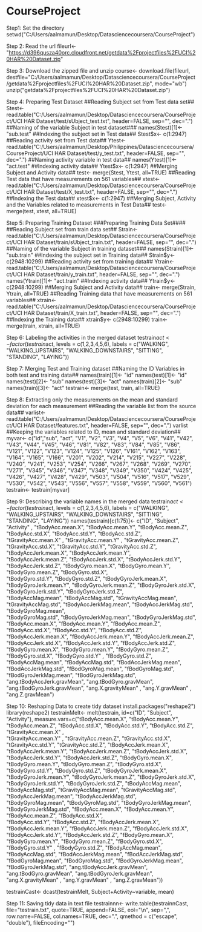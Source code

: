 # CourseProject
Step1: Set the directory 
setwd("C:/Users/aalmamun/Desktop/Datasciencecoursera/CourseProject")

Step 2: Read the url
fileurl<- "https://d396qusza40orc.cloudfront.net/getdata%2Fprojectfiles%2FUCI%20HAR%20Dataset.zip"

Step 3: Download the zipped file and unzip
course<- download.file(fileurl, destfile="C:/Users/aalmamun/Desktop/Datasciencecoursera/CourseProject/getdata%2Fprojectfiles%2FUCI%20HAR%20Dataset.zip", mode="wb")
unzip("getdata%2Fprojectfiles%2FUCI%20HAR%20Dataset.zip")

Step 4: Preparing Test Dataset
##Reading Subject set from Test data set##
Stest<- read.table("C:/Users/aalmamun/Desktop/Datasciencecoursera/CourseProject/UCI HAR Dataset/test/sUbject_test.txt", header=FALSE, sep="", dec=".")
##Naming of the variable Subject in test dataset###
names(Stest)[1]<- "sub.test"
##Indexing the subject set in Test data##
Stest$x<- c(1:2947)
##Reading activity set from Test data##
Ytest<- read.table("C:/Users/aalmamun/Desktop/Philippines/Datasciencecoursera/CourseProject/UCI HAR Dataset/test/y_test.txt", header=FALSE, sep="", dec=".")
##Naming activity variable in test data##
names(Ytest)[1]<- "act.test"
##Indexing activity data##
Ytest$x<- c(1:2947)
##Merging Subject and Activity data##
test<- merge(Stest, Ytest, all=TRUE)
##Reading Test data that have measurements on 561 variables##
xtest<- read.table("C:/Users/aalmamun/Desktop/Datasciencecoursera/CourseProject/UCI HAR Dataset/test/X_test.txt", header=FALSE, sep="", dec=".")
##Indexing the Test data##
xtest$x<- c(1:2947)
##Merging Subject, Activity and the Variables related to measurements in Test Data##
test<- merge(test, xtest, all=TRUE)

Step 5: Preparing Training Dataset
###Preparing Training Data Set####
##Reading Subject set from train data set##
Strain<- read.table("C:/Users/aalmamun/Desktop/Datasciencecoursera/CourseProject/UCI HAR Dataset/train/sUbject_train.txt", header=FALSE, sep="", dec=".")
##Naming of the variable Subject in training dataset###
names(Strain)[1]<- "sub.train"
##Indexing the subject set in Training data##
Strain$y<- c(2948:10299)
##Reading activity set from training data##
Ytrain<- read.table("C:/Users/aalmamun/Desktop/Datasciencecoursera/CourseProject/UCI HAR Dataset/train/y_train.txt", header=FALSE, sep="", dec=".")
names(Ytrain)[1]<- "act.train"
##Indexing activity data##
Ytrain$y<- c(2948:10299)
##Merging Subject and Activity data##
train<- merge(Strain, Ytrain, all=TRUE)
##Reading Training data that have measurements on 561 variables##
xtrain<- read.table("C:/Users/aalmamun/Desktop/Datasciencecoursera/CourseProject/UCI HAR Dataset/train/X_train.txt", header=FALSE, sep="", dec=".")
##Indexing the Training data##
xtrain$y<- c(2948:10299)
train<- merge(train, xtrain, all=TRUE)

Step 6: Labeling the activities in the merged dataset
testrain$act <- factor(testrain$act, levels = c(1,2,3,4,5,6), labels = c("WALKING", "WALKING_UPSTAIRS", "WALKING_DOWNSTAIRS", "SITTING", "STANDING", "LAYING"))

Step 7: Merging Test and Training dataset
##Naming the ID Variables in both test and training data##
names(train)[1]<- "id"
names(test)[1]<- "id"
names(test)[2]<- "sub"
names(test)[3]<- "act"
names(train)[2]<- "sub"
names(train)[3]<- "act"
testrain<- merge(test, train, all=TRUE)

Step 8: Extracting only the measurements on the mean and standard deviation for each measurement
##Reading the variable list from the source data##
varlist<- read.table("C:/Users/aalmamun/Desktop/Datasciencecoursera/CourseProject/UCI HAR Dataset/features.txt", header=FALSE, sep="", dec=".")
varlist
##Keeping the variables related to ID, mean and standard deviation##
myvar<- c("id","sub", "act", "V1", "V2", "V3",  "V4", "V5",	"V6",	"V41", "V42", "V43", "V44", "V45", 
          "V46", "V81", "V82", "V83", "V84", "V85", "V86", "V121", "V122", "V123", "V124", "V125", "V126", 
          "V161", "V162", "V163", "V164", "V165", "V166", "V201", "V202", "V214", "V215", "V227", "V228", "V240", "V241", "V253", "V254", 
          "V266", "V267", "V268", "V269", "V270", "V271", "V345", "V346", "V347", "V348", "V349", "V350", "V424", "V425", "V426", "V427", "V428", "V429", 
          "V503", "V504", "V516", "V517", "V529", "V530", "V542", "V543", "V556", "V557", "V558", "V559", "V560", "V561")
testrain<- testrain[myvar]

Step 9: Describing the variable names in the merged data
testrain$act <- factor(testrain$act, levels = c(1,2,3,4,5,6), labels = c("WALKING", "WALKING_UPSTAIRS", "WALKING_DOWNSTAIRS", "SITTING", "STANDING", "LAYING"))
names(testrain)[c(1:75)]<- c("ID", "Subject",  "Activity" , "tBodyAcc.mean.X",	"tBodyAcc.mean.Y", "tBodyAcc.mean.Z", "tBodyAcc.std.X",	"tBodyAcc.std.Y",	"tBodyAcc.std.Z", 
                             "tGravityAcc.mean.X" ,	"tGravityAcc.mean.Y" ,	"tGravityAcc.mean.Z",	"tGravityAcc.std.X",	"tGravityAcc.std.Y", "tGravityAcc.std.Z",	"tBodyAccJerk.mean.X",	"tBodyAccJerk.mean.Y",	
                             "tBodyAccJerk.mean.Z",	"tBodyAccJerk.std.X",	"tBodyAccJerk.std.Y",	"tBodyAccJerk.std.Z",	"tBodyGyro.mean.X",	"tBodyGyro.mean.Y",	"tBodyGyro.mean.Z",	"tBodyGyro.std.X",	
                             "tBodyGyro.std.Y",	"tBodyGyro.std.Z",	"tBodyGyroJerk.mean.X",	"tBodyGyroJerk.mean.Y",	"tBodyGyroJerk.mean.Z",	"tBodyGyroJerk.std.X",	"tBodyGyroJerk.std.Y",	"tBodyGyroJerk.std.Z",	
                             "tBodyAccMag.mean",	"tBodyAccMag.std",	"tGravityAccMag.mean",	"tGravityAccMag.std",	"tBodyAccJerkMag.mean",	"tBodyAccJerkMag.std",	"tBodyGyroMag.mean",	
                             "tBodyGyroMag.std",	"tBodyGyroJerkMag.mean",	"tBodyGyroJerkMag.std",	"fBodyAcc.mean.X",	"fBodyAcc.mean.Y",	"fBodyAcc.mean.Z",	"fBodyAcc.std.X",	"fBodyAcc.std.Y",	"fBodyAcc.std.Z",	
                             "fBodyAccJerk.mean.X",	"fBodyAccJerk.mean.Y",	"fBodyAccJerk.mean.Z",	"fBodyAccJerk.std.X",	"fBodyAccJerk.std.Y",	"fBodyAccJerk.std.Z",	"fBodyGyro.mean.X",	"fBodyGyro.mean.Y",	"fBodyGyro.mean.Z",	
                             "fBodyGyro.std.X",	"fBodyGyro.std.Y" ,	"fBodyGyro.std.Z",	"fBodyAccMag.mean",	"fBodyAccMag.std",	"fBodAccJerkMag.mean",	"fBodAccJerkMag.std",	"fBodGyroMag.mean",	"fBodGyroMag.std",	"fBodGyroJerkMag.mean",	
                             "fBodGyroJerkMag.std",	"ang.tBodyAccJerk.gravMean",	"ang.tBodGyro.gravMean",	"ang.tBodGyroJerk.gravMean",	"ang.X.gravityMean" ,	"ang.Y.gravMean" ,	"ang.Z.gravMean")

Step 10: Reshaping Data to create tidy dataset
install.packages("reshape2")
library(reshape2)
testrainMelt<- melt(testrain, id=c("ID", "Subject", "Activity"), measure.vars=c("tBodyAcc.mean.X",    "tBodyAcc.mean.Y", "tBodyAcc.mean.Z", "tBodyAcc.std.X",  "tBodyAcc.std.Y",	"tBodyAcc.std.Z", "tGravityAcc.mean.X" ,	
                      "tGravityAcc.mean.Y" ,	"tGravityAcc.mean.Z",	"tGravityAcc.std.X",	"tGravityAcc.std.Y", "tGravityAcc.std.Z",	"tBodyAccJerk.mean.X",	"tBodyAccJerk.mean.Y", "tBodyAccJerk.mean.Z",	"tBodyAccJerk.std.X",	
                      "tBodyAccJerk.std.Y",	"tBodyAccJerk.std.Z",	"tBodyGyro.mean.X",	"tBodyGyro.mean.Y",	"tBodyGyro.mean.Z",	"tBodyGyro.std.X", "tBodyGyro.std.Y",	"tBodyGyro.std.Z",	"tBodyGyroJerk.mean.X",	"tBodyGyroJerk.mean.Y",	
                      "tBodyGyroJerk.mean.Z",	"tBodyGyroJerk.std.X",	"tBodyGyroJerk.std.Y",	"tBodyGyroJerk.std.Z", "tBodyAccMag.mean",	"tBodyAccMag.std",	"tGravityAccMag.mean",	"tGravityAccMag.std",	"tBodyAccJerkMag.mean",	
                      "tBodyAccJerkMag.std",	"tBodyGyroMag.mean",	"tBodyGyroMag.std",	"tBodyGyroJerkMag.mean",	"tBodyGyroJerkMag.std",	"fBodyAcc.mean.X",	"fBodyAcc.mean.Y",	"fBodyAcc.mean.Z",	"fBodyAcc.std.X",	
                      "fBodyAcc.std.Y",	"fBodyAcc.std.Z",	"fBodyAccJerk.mean.X", "fBodyAccJerk.mean.Y",	"fBodyAccJerk.mean.Z",	"fBodyAccJerk.std.X",	"fBodyAccJerk.std.Y",	"fBodyAccJerk.std.Z",	"fBodyGyro.mean.X",	
                      "fBodyGyro.mean.Y",	"fBodyGyro.mean.Z",	"fBodyGyro.std.X", "fBodyGyro.std.Y" ,	"fBodyGyro.std.Z",	"fBodyAccMag.mean",	"fBodyAccMag.std",	"fBodAccJerkMag.mean",	"fBodAccJerkMag.std",	"fBodGyroMag.mean",	
                      "fBodGyroMag.std",	"fBodGyroJerkMag.mean",	"fBodGyroJerkMag.std",	"ang.tBodyAccJerk.gravMean",	"ang.tBodGyro.gravMean",	"ang.tBodGyroJerk.gravMean",	"ang.X.gravityMean" ,	"ang.Y.gravMean" ,	"ang.Z.gravMean"))

testrainCast<- dcast(testrainMelt, Subject+Activity~variable, mean)

Step 11: Saving tidy data in text file
testrainnn<- write.table(testrainnCast, file="testrain.txt", quote=TRUE, append=FALSE, eol="\n", sep=",", row.name=FALSE, col.names=TRUE, dec=".", qmethod = c("escape", "double"), fileEncoding="")

